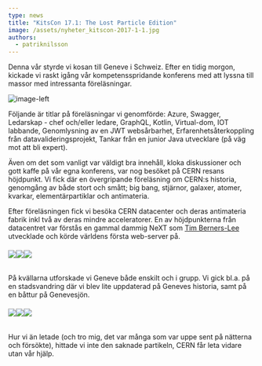 ```yaml
---
type: news
title: "KitsCon 17.1: The Lost Particle Edition"
image: /assets/nyheter_kitscon-2017-1-1.jpg
authors:
  - patriknilsson
---
```


Denna vår styrde vi kosan till Geneve i Schweiz. Efter en tidig morgon, kickade vi raskt igång vår kompetensspridande konferens med att lyssna till massor med intressanta föreläsningar.

![](/assets/nyheter_kitscon-2017-1-2.jpg "image-left")

Följande är titlar på föreläsningar vi genomförde: Azure, Swagger, Ledarskap - chef och/eller ledare, GraphQL, Kotlin, Virtual-dom, IOT labbande, Genomlysning av en JWT websårbarhet, Erfarenhetsåterkoppling från datavalideringsprojekt, Tankar från en junior Java utvecklare (på väg mot att bli expert).

Även om det som vanligt var väldigt bra innehåll, kloka diskussioner och gott kaffe på vår egna konferens, var nog besöket på CERN resans höjdpunkt. Vi fick där en övergripande föreläsning om CERN:s historia, genomgång av både stort och smått; big bang, stjärnor, galaxer, atomer, kvarkar, elementärpartiklar och antimateria.

Efter föreläsningen fick vi besöka CERN datacenter och deras antimateria fabrik inkl två av deras mindre acceleratorer. En av höjdpunkterna från datacentret var förstås en gammal dammig NeXT som [Tim Berners-Lee](https://en.wikipedia.org/wiki/Tim_Berners-Lee) utvecklade och körde världens första web-server på.

###### ![](/assets/nyheter_kitscon-2017-1-1.jpg)![](/assets/nyheter_kitscon-2017-1-3.jpg)![](/assets/nyheter_kitscon-2017-1-4.jpg)

På kvällarna utforskade vi Geneve både enskilt och i grupp. Vi gick bl.a. på en stadsvandring där vi blev lite uppdaterad på Geneves historia, samt på en båttur på Genevesjön.

###### ![](/assets/nyheter_kitscon-2017-1-5.jpg)![](/assets/nyheter_kitscon-2017-1-6.jpg)![](/assets/nyheter_kitscon-2017-1-7.jpg)

Hur vi än letade (och tro mig, det var många som var uppe sent på nätterna och försökte), hittade vi inte den saknade partikeln, CERN får leta vidare utan vår hjälp.

